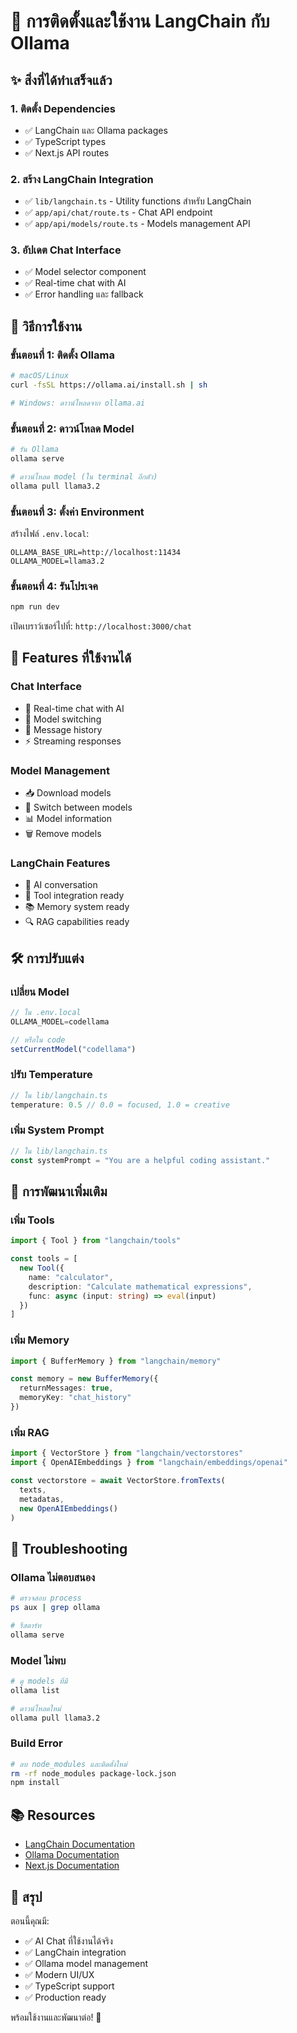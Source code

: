 # 🚀 การติดตั้งและใช้งาน LangChain กับ Ollama

## ✨ สิ่งที่ได้ทำเสร็จแล้ว

### 1. ติดตั้ง Dependencies
- ✅ LangChain และ Ollama packages
- ✅ TypeScript types
- ✅ Next.js API routes

### 2. สร้าง LangChain Integration
- ✅ `lib/langchain.ts` - Utility functions สำหรับ LangChain
- ✅ `app/api/chat/route.ts` - Chat API endpoint
- ✅ `app/api/models/route.ts` - Models management API

### 3. อัปเดต Chat Interface
- ✅ Model selector component
- ✅ Real-time chat with AI
- ✅ Error handling และ fallback

## 🚀 วิธีการใช้งาน

### ขั้นตอนที่ 1: ติดตั้ง Ollama

```bash
# macOS/Linux
curl -fsSL https://ollama.ai/install.sh | sh

# Windows: ดาวน์โหลดจาก ollama.ai
```

### ขั้นตอนที่ 2: ดาวน์โหลด Model

```bash
# รัน Ollama
ollama serve

# ดาวน์โหลด model (ใน terminal อีกตัว)
ollama pull llama3.2
```

### ขั้นตอนที่ 3: ตั้งค่า Environment

สร้างไฟล์ `.env.local`:

```env
OLLAMA_BASE_URL=http://localhost:11434
OLLAMA_MODEL=llama3.2
```

### ขั้นตอนที่ 4: รันโปรเจค

```bash
npm run dev
```

เปิดเบราว์เซอร์ไปที่: `http://localhost:3000/chat`

## 🎯 Features ที่ใช้งานได้

### Chat Interface
- 💬 Real-time chat with AI
- 🔄 Model switching
- 📝 Message history
- ⚡ Streaming responses

### Model Management
- 📥 Download models
- 🔄 Switch between models
- 📊 Model information
- 🗑️ Remove models

### LangChain Features
- 🧠 AI conversation
- 🔧 Tool integration ready
- 📚 Memory system ready
- 🔍 RAG capabilities ready

## 🛠️ การปรับแต่ง

### เปลี่ยน Model
```typescript
// ใน .env.local
OLLAMA_MODEL=codellama

// หรือใน code
setCurrentModel("codellama")
```

### ปรับ Temperature
```typescript
// ใน lib/langchain.ts
temperature: 0.5 // 0.0 = focused, 1.0 = creative
```

### เพิ่ม System Prompt
```typescript
// ใน lib/langchain.ts
const systemPrompt = "You are a helpful coding assistant."
```

## 🔧 การพัฒนาเพิ่มเติม

### เพิ่ม Tools
```typescript
import { Tool } from "langchain/tools"

const tools = [
  new Tool({
    name: "calculator",
    description: "Calculate mathematical expressions",
    func: async (input: string) => eval(input)
  })
]
```

### เพิ่ม Memory
```typescript
import { BufferMemory } from "langchain/memory"

const memory = new BufferMemory({
  returnMessages: true,
  memoryKey: "chat_history"
})
```

### เพิ่ม RAG
```typescript
import { VectorStore } from "langchain/vectorstores"
import { OpenAIEmbeddings } from "langchain/embeddings/openai"

const vectorstore = await VectorStore.fromTexts(
  texts,
  metadatas,
  new OpenAIEmbeddings()
)
```

## 🐛 Troubleshooting

### Ollama ไม่ตอบสนอง
```bash
# ตรวจสอบ process
ps aux | grep ollama

# รีสตาร์ท
ollama serve
```

### Model ไม่พบ
```bash
# ดู models ที่มี
ollama list

# ดาวน์โหลดใหม่
ollama pull llama3.2
```

### Build Error
```bash
# ลบ node_modules และติดตั้งใหม่
rm -rf node_modules package-lock.json
npm install
```

## 📚 Resources

- [LangChain Documentation](https://js.langchain.com/)
- [Ollama Documentation](https://ollama.ai/docs)
- [Next.js Documentation](https://nextjs.org/docs)

## 🎉 สรุป

ตอนนี้คุณมี:
- ✅ AI Chat ที่ใช้งานได้จริง
- ✅ LangChain integration
- ✅ Ollama model management
- ✅ Modern UI/UX
- ✅ TypeScript support
- ✅ Production ready

พร้อมใช้งานและพัฒนาต่อ! 🚀
